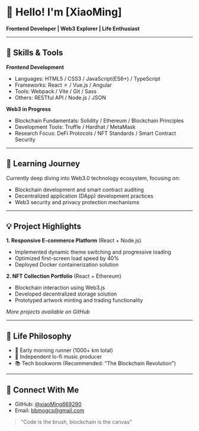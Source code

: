 # 👋 Hello! I'm [XiaoMing]

**Frontend Developer | Web3 Explorer | Life Enthusiast**

---

## 🧰 Skills & Tools

**Frontend Development**
- Languages: HTML5 / CSS3 / JavaScript(ES6+) / TypeScript
- Frameworks: React ⚛️ / Vue.js / Angular
- Tools: Webpack / Vite / Git / Sass
- Others: RESTful API / Node.js / JSON

**Web3 in Progress**
- Blockchain Fundamentals: Solidity / Ethereum / Blockchain Principles
- Development Tools: Truffle / Hardhat / MetaMask
- Research Focus: DeFi Protocols / NFT Standards / Smart Contract Security

---

## 🌱 Learning Journey

Currently deep diving into Web3.0 technology ecosystem, focusing on:
- Blockchain development and smart contract auditing
- Decentralized application (DApp) development practices
- Web3 security and privacy protection mechanisms

---

## 💡 Project Highlights

**1. Responsive E-commerce Platform** (React + Node.js)
- Implemented dynamic theme switching and progressive loading
- Optimized first-screen load speed by 40%
- Deployed Docker containerization solution

**2. NFT Collection Portfolio** (React + Ethereum)
- Blockchain interaction using Web3.js
- Developed decentralized storage solution
- Prototyped artwork minting and trading functionality

*More projects available on GitHub*

---

## 🌟 Life Philosophy

- 🏃 Early morning runner (1000+ km total)
- 🎵 Independent lo-fi music producer
- 📚 Tech bookworm (Recommended: "The Blockchain Revolution")

---

## 📩 Connect With Me

- GitHub: [@xiaoMing669290](https://github.com/xiaoMing669290) 
- Email: [bbmogcs@gmail.com](mailto:bbmogcs@gmail.com)

> "Code is the brush, blockchain is the canvas"
